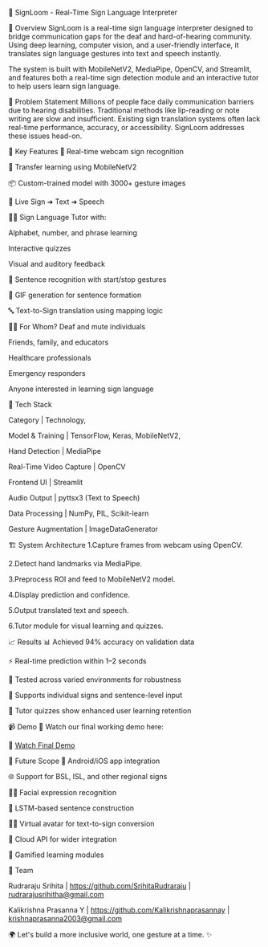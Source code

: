 🤟 SignLoom - Real-Time Sign Language Interpreter


🚀 Overview
SignLoom is a real-time sign language interpreter designed to bridge communication gaps for the deaf and hard-of-hearing community. Using deep learning, computer vision, and a user-friendly interface, it translates sign language gestures into text and speech instantly.

The system is built with MobileNetV2, MediaPipe, OpenCV, and Streamlit, and features both a real-time sign detection module and an interactive tutor to help users learn sign language.

🧠 Problem Statement
Millions of people face daily communication barriers due to hearing disabilities. Traditional methods like lip-reading or note writing are slow and insufficient. Existing sign translation systems often lack real-time performance, accuracy, or accessibility. SignLoom addresses these issues head-on.

🎯 Key Features
🎥 Real-time webcam sign recognition

🧠 Transfer learning using MobileNetV2

📦 Custom-trained model with 3000+ gesture images

🔄 Live Sign ➜ Text ➜ Speech

🧑‍🏫 Sign Language Tutor with:

Alphabet, number, and phrase learning

Interactive quizzes

Visual and auditory feedback

📄 Sentence recognition with start/stop gestures

🧩 GIF generation for sentence formation

🔤 Text-to-Sign translation using mapping logic

👨‍🏫 For Whom?
Deaf and mute individuals

Friends, family, and educators

Healthcare professionals

Emergency responders

Anyone interested in learning sign language

🔧 Tech Stack

Category | Technology,

Model & Training | TensorFlow, Keras, MobileNetV2,

Hand Detection | MediaPipe

Real-Time Video Capture | OpenCV

Frontend UI | Streamlit

Audio Output | pyttsx3 (Text to Speech)

Data Processing | NumPy, PIL, Scikit-learn

Gesture Augmentation | ImageDataGenerator


🏗️ System Architecture
1.Capture frames from webcam using OpenCV.

2.Detect hand landmarks via MediaPipe.

3.Preprocess ROI and feed to MobileNetV2 model.

4.Display prediction and confidence.

5.Output translated text and speech.

6.Tutor module for visual learning and quizzes.

📈 Results
📊 Achieved 94% accuracy on validation data

⚡ Real-time prediction within 1–2 seconds

🧪 Tested across varied environments for robustness

🧩 Supports individual signs and sentence-level input

🧠 Tutor quizzes show enhanced user learning retention

📹 Demo
🎥 Watch our final working demo here:

🎥 [Watch Final Demo](videos/final_demo_team_8056.mp4)


📌 Future Scope
📱 Android/iOS app integration

🌐 Support for BSL, ISL, and other regional signs

🧑‍🎤 Facial expression recognition

🤖 LSTM-based sentence construction

🧍‍♂️ Virtual avatar for text-to-sign conversion

📡 Cloud API for wider integration

🧩 Gamified learning modules


👥 Team

Rudraraju Srihita | https://github.com/SrihitaRudraraju | rudrarajusrihitha@gmail.com

Kalikrishna Prasanna Y | https://github.com/Kalikrishnaprasannay | krishnaprasanna2003@gmail.com





🌍 Let's build a more inclusive world, one gesture at a time. ✨

